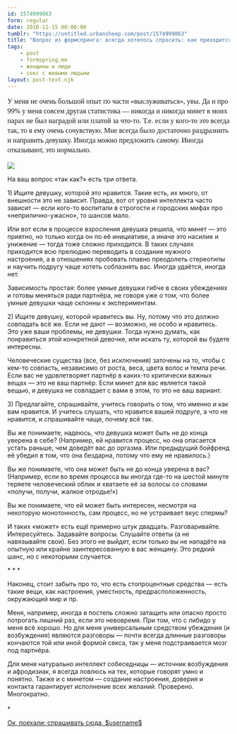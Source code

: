 ```yaml
---
id: 1574999063
form: regular
date: 2010-11-15 00:00:00
tumblr: "https://untitled.urbansheep.com/post/1574999063"
title: "Вопрос из формспринга: всегда хотелось спросить: как приходится выслуживаться ради минета? Все ж таки это на 99% &quot;награда&quot; за особые заслуги. За просто так даже любящая и возбуждающаяся от него девушка не всегда готова сделать. Уговаривать тоже не комильфо. Так как?"
tags:
    - post
    - formspring.me
    - женщины и люди
    - секс с живыми людьми
layout: post-text.njk
---
```


<style>.rq {font-family:Georgia, serif; font-size:16px;line-height:22px;}</style><p class="rq">У меня не очень большой опыт по части «выслуживаться», увы. Да и про 99% у меня совсем другая статистика — никогда и никогда минет в моих парах не был наградой или платой за что-то. Т.е. если у кого-то это всегда так, то я ему очень сочувствую. Мне всегда было достаточно раздразнить и направить девушку. Иногда можно предложить самому. Иногда отказывают, это нормально.</p>

<img src="https://66.media.tumblr.com/tumblr_lbw7xquZUB1qz4wzi.jpg"/><p>На ваш вопрос «так как?» есть три ответа.</p>
<!-- more -->
<p>1) Ищите девушку, которой это нравится. Такие есть, их много, от внешности это не зависит. Правда, вот от уровня интеллекта часто зависит — если кого-то воспитали в строгости и городских мифах про «неприлично-ужасно», то шансов мало.</p>

<p>Или вот если в процессе взросления девушка решила, что минет — это приятно, но только когда он по её инициативе, а иначе это насилие и унижение — тогда тоже сложно приходится. В таких случаях приходится всю прелюдию переводить в создание нужного настроения, а в отношениях пробовать плавно преодолеть стереотипы и научить подругу чаще хотеть соблазнять вас. Иногда удаётся, иногда нет.</p>

<p>Зависимость простая: более умные девушки гибче в своих убеждениях и готовы меняться ради партнёра, не говоря уже о том, что более умные девушки чаще склонны к экспериментам.</p>

<p>2) Ищите девушку, которой нравитесь вы. Ну, потому что это должно совпадать всё же. Если не дают — возможно, не особо и нравитесь. Это уже ваши проблемы, не девушки. Тогда нужно думать, как понравиться этой конкретной девочке, или искать ту, которой вы будете интересны.</p>

<p>Человеческие существа (все, без исключения) заточены на то, чтобы с кем-то совпасть, независимо от роста, веса, цвета волос и темпа речи. Если вас не удовлетворяет партнёр в каких-то критически важных вещах — это не ваш партнёр. Если минет для вас является такой вещью, и девушка не совпадает с вами в этом, то это не ваш вариант.</p>

<p>3) Предлагайте, спрашивайте, учитесь говорить о том, что именно и как вам нравится. И учитесь слушать, что нравится вашей подруге, а что не нравится, и спрашивайте чаще, почему всё так.</p>

<p>Вы же понимаете, надеюсь, что девушка может быть не до конца уверена в себе? (Например, ей нравится процесс, но она опасается устать раньше, чем доведёт вас до оргазма. Или предыдущий бойфренд её убедил в том, что она бездарна, потому что ему не нравилось.)</p>

<p>Вы же понимаете, что она может быть не до конца уверена в вас? (Например, если во время процесса вы иногда где-то на шестой минуте теряете человеческий облик и хватаете её за волосы со словами «получи, получи, жалкое отродье!»)</p>

<p>Вы же понимаете, что ей может быть интересен, несмотря на некоторую монотонность, сам процесс, но не устраивает вкус спермы?</p>

<p>И таких «может» есть ещё примерно штук двадцать. Разговаривайте. Интересуйтесь. Задавайте вопросы. Слушайте ответы (а не навязывайте свои). Без этого не выйдет, если только вы не нападёте на опытную или крайне заинтересованную в вас женщину. Это редкий шанс, но с некоторыми случается.</p>

<p>* * *</p>

<p>Наконец, стоит забыть про то, что есть стопроцентные средства — есть такие вещи, как настроения, уместность, предрасположенность, окружающий мир и пр.</p>

<p>Меня, например, иногда в постель сложно затащить или опасно просто потрогать лишний раз, если это невовремя. При том, что с либидо у меня всё хорошо. Но для меня универсальным средством убеждения (и возбуждения) являются разговоры — почти всегда длинные разговоры кончаются той или иной формой секса, так у меня подстраивается мозг под партнёра.</p>

<p>Для меня натурально интеллект собеседницы — источник возбуждения и афродизиак, я всегда ловлюсь на тех, которые говорят умно и понятно. Также и с минетом — создание настроения, доверия и контакта гарантирует исполнение всех желаний. Проверено. Многократно.<br/><br/>
*</p>

<p class="formspringmeFooter">
    <a href="http://formspring.me/urbansheep?utm_medium=social&amp;utm_source=tumblr&amp;utm_campaign=shareanswer">Ок, поехали: спрашивать сюда, $username$</a>
</p>

